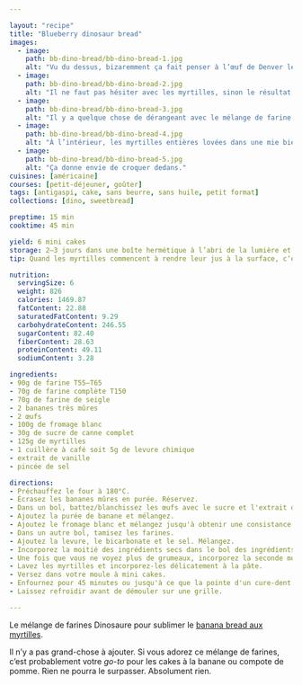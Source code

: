 ```yaml
---

layout: "recipe"
title: "Blueberry dinosaur bread"
images:
  - image:
    path: bb-dino-bread/bb-dino-bread-1.jpg
    alt: "Vu du dessus, bizaremment ça fait penser à l’œuf de Denver le dernier dinosaure."
  - image:
    path: bb-dino-bread/bb-dino-bread-2.jpg
    alt: "Il ne faut pas hésiter avec les myrtilles, sinon le résultat visuel sera un peu fade comme ici."
  - image:
    path: bb-dino-bread/bb-dino-bread-3.jpg
    alt: "Il y a quelque chose de dérangeant avec le mélange de farine dinosaures, c’est que les myrtilles paraissent comme des fossiles dans l’esprit."
  - image:
    path: bb-dino-bread/bb-dino-bread-4.jpg
    alt: "À l’intérieur, les myrtilles entières lovées dans une mie bien douce."
  - image:
    path: bb-dino-bread/bb-dino-bread-5.jpg
    alt: "Ça donne envie de croquer dedans."
cuisines: [américaine]
courses: [petit-déjeuner, goûter]
tags: [antigaspi, cake, sans beurre, sans huile, petit format]
collections: [dino, sweetbread]

preptime: 15 min
cooktime: 45 min

yield: 6 mini cakes
storage: 2–3 jours dans une boîte hermétique à l’abri de la lumière et de la chaleur. 5 jours au frigo. 2 mois au congélateur.
tip: Quand les myrtilles commencent à rendre leur jus à la surface, c‘est le signe que la cuisson est presque terminée.

nutrition:
  servingSize: 6
  weight: 826
  calories: 1469.87
  fatContent: 22.88
  saturatedFatContent: 9.29
  carbohydrateContent: 246.55
  sugarContent: 82.40
  fiberContent: 28.63
  proteinContent: 49.11
  sodiumContent: 3.28

ingredients:
- 90g de farine T55–T65
- 70g de farine complète T150
- 70g de farine de seigle
- 2 bananes très mûres
- 2 œufs
- 100g de fromage blanc
- 30g de sucre de canne complet
- 125g de myrtilles
- 1 cuillère à café soit 5g de levure chimique
- extrait de vanille
- pincée de sel

directions:
- Préchauffez le four à 180°C.
- Écrasez les bananes mûres en purée. Réservez.
- Dans un bol, battez/blanchissez les œufs avec le sucre et l'extrait de vanille. 
- Ajoutez la purée de banane et mélangez.
- Ajoutez le fromage blanc et mélangez jusqu'à obtenir une consistance bien homogène.
- Dans un autre bol, tamisez les farines. 
- Ajoutez la levure, le bicarbonate et le sel. Mélangez. 
- Incorporez la moitié des ingrédients secs dans le bol des ingrédients humides à la maryse. 
- Une fois que vous ne voyez plus de grumeaux, incorporez la seconde moitié. Réservez. 
- Lavez les myrtilles et incorporez-les délicatement à la pâte. 
- Versez dans votre moule à mini cakes. 
- Enfournez pour 45 minutes ou jusqu'à ce que la pointe d'un cure-dent ressorte sèche. 
- Laissez refroidir avant de démouler sur une grille. 

---
```


Le mélange de farines Dinosaure pour sublimer le [banana bread aux myrtilles](bb-bread.html). 

Il n’y a pas grand-chose à ajouter. Si vous adorez ce mélange de farines, c’est probablement votre <i lang="en">go-to</i> pour les cakes à la banane ou compote de pomme. Rien ne pourra le surpasser. Absolument rien.
